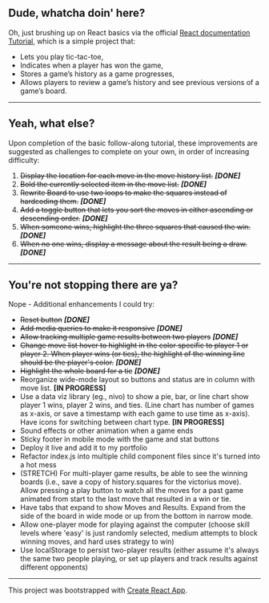 ## Dude, whatcha doin' here?
Oh, just brushing up on React basics via the official [React documentation Tutorial](https://reactjs.org/tutorial/tutorial.html), which is a simple project that:
- Lets you play tic-tac-toe,
- Indicates when a player has won the game,
- Stores a game’s history as a game progresses,
- Allows players to review a game’s history and see previous versions of a game’s board.

---

## Yeah, what else?
Upon completion of the basic follow-along tutorial, these improvements are suggested as challenges to complete on your own, in order of increasing difficulty:
1. ~~Display the location for each move in the move history list.~~ **_[DONE]_**
2. ~~Bold the currently selected item in the move list.~~ **_[DONE]_**
3. ~~Rewrite Board to use two loops to make the squares instead of hardcoding them.~~ **_[DONE]_**
4. ~~Add a toggle button that lets you sort the moves in either ascending or descending order.~~ **_[DONE]_**
5. ~~When someone wins, highlight the three squares that caused the win.~~ **_[DONE]_**
6. ~~When no one wins, display a message about the result being a draw.~~ **_[DONE]_**

---

## You're not stopping there are ya?
Nope - Additional enhancements I could try:
- ~~Reset button~~ **_[DONE]_**
- ~~Add media queries to make it responsive~~ **_[DONE]_**
- ~~Allow tracking multiple game results between two players~~ **_[DONE]_**
- ~~Change move list hover to highlight in the color specific to player 1 or player 2. When player wins (or ties), the highlight of the winning line should be the player's color.~~ **_[DONE]_**
- ~~Highlight the whole board for a tie~~ **_[DONE]_**
- Reorganize wide-mode layout so buttons and status are in column with move list.  **[IN PROGRESS]**
- Use a data viz library (eg., nivo) to show a pie, bar, or line chart show player 1 wins, player 2 wins, and ties. (Line chart has number of games as x-axis, or save a timestamp with each game to use time as x-axis). Have icons for switching between chart type. **[IN PROGRESS]**
- Sound effects or other animation when a game ends
- Sticky footer in mobile mode with the game and stat buttons
- Deploy it live and add it to my portfolio
- Refactor index.js into multiple child component files since it's turned into a hot mess
- (STRETCH) For multi-player game results, be able to see the winning boards (i.e., save a copy of history.squares for the victorius move). Allow pressing a play button to watch all the moves for a past game animated from start to the last move that resulted in a win or tie.
- Have tabs that expand to show Moves and Results. Expand from the side of the board in wide mode or up from the bottom in narrow mode.
- Allow one-player mode for playing against the computer (choose skill levels where 'easy' is just randomly selected, medium attempts to block winning moves, and hard uses strategy to win)
- Use localStorage to persist two-player results (either assume it's always the same two people playing, or set up players and track results against different opponents)

---

This project was bootstrapped with [Create React App](https://github.com/facebook/create-react-app).